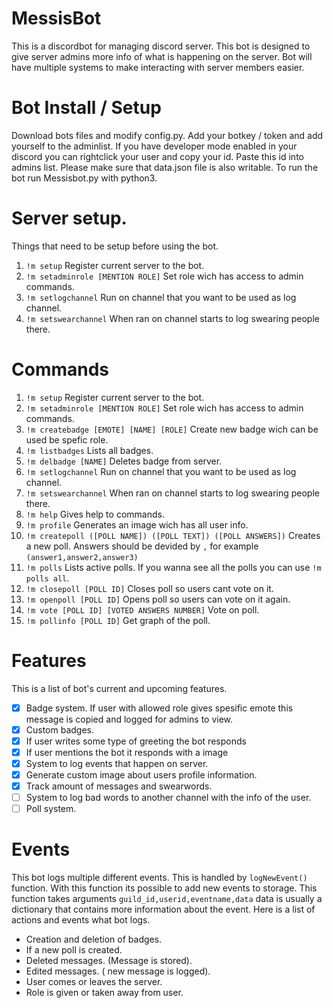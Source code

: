 # MessisBot
This is a discordbot for managing discord server. This bot is designed to give server admins more info of what is happening on the server. Bot will have multiple systems to make interacting with server members easier.


# Bot Install / Setup
Download bots files and modify config.py. Add your botkey / token and add yourself to the adminlist. If you have developer mode enabled in your discord you can rightclick your user and copy your id. Paste this id into admins list.
Please make sure that data.json file is also writable. To run the bot run Messisbot.py with python3.

# Server setup.
Things that need to be setup before using the bot.
1. ```!m setup``` Register current server to the bot.
2. ```!m setadminrole [MENTION ROLE]``` Set role wich has access to admin commands.
3. ```!m setlogchannel``` Run on channel that you want to be used as log channel.
4. ```!m setswearchannel``` When ran on channel starts to log swearing people there.

# Commands
1. ```!m setup``` Register current server to the bot.
2. ```!m setadminrole [MENTION ROLE]``` Set role wich has access to admin commands.
3. ```!m createbadge [EMOTE] [NAME] [ROLE]``` Create new badge wich can be used be spefic role.
4. ```!m listbadges``` Lists all badges.
5. ```!m delbadge [NAME]``` Deletes badge from server.
4. ```!m setlogchannel``` Run on channel that you want to be used as log channel.
5. ```!m setswearchannel``` When ran on channel starts to log swearing people there.
6. ```!m help``` Gives help to commands.
7. ```!m profile``` Generates an image wich has all user info.
8. ```!m createpoll ([POLL NAME]) ([POLL TEXT]) ([POLL ANSWERS])``` Creates a new poll. Answers should be devided by ```,``` for example ```(answer1,answer2,answer3)```
9. ```!m polls``` Lists active polls. If you wanna see all the polls you can use ```!m polls all```.
10. ```!m closepoll [POLL ID]``` Closes poll so users cant vote on it.
11. ```!m openpoll [POLL ID]``` Opens poll so users can vote on it again.
12. ```!m vote [POLL ID] [VOTED ANSWERS NUMBER]``` Vote on poll.
13. ```!m pollinfo [POLL ID]``` Get graph of the poll.

# Features
This is a list of bot's current and upcoming features.
- [x] Badge system. If user with allowed role gives spesific emote this message is copied and logged for admins to view.
- [x] Custom badges.
- [x] If user writes some type of greeting the bot responds
- [x] If user mentions the bot it responds with a image
- [x] System to log events that happen on server.
- [x] Generate custom image about users profile information.
- [x] Track amount of messages and swearwords.
- [ ] System to log bad words to another channel with the info of the user.
- [ ] Poll system.

# Events
This bot logs multiple different events.
This is handled by ```logNewEvent()``` function. With this function its possible to add new events to storage. This function takes arguments ```guild_id,userid,eventname,data``` data is usually a dictionary that contains more information about the event.
Here is a list of actions and events what bot logs.
- Creation and deletion of badges.
- If a new poll is created.
- Deleted messages. (Message is stored).
- Edited messages. ( new message is logged).
- User comes or leaves the server.
- Role is given or taken away from user.
